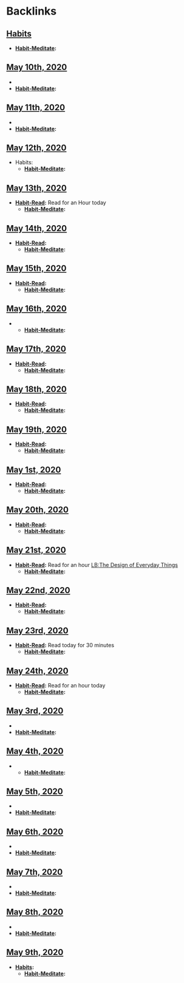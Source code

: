 
# Backlinks
## [Habits](<Habits.md>)
- **[Habit-Meditate](<Habit-Meditate.md>):**

## [May 10th, 2020](<May 10th, 2020.md>)
- 
- **[Habit-Meditate](<Habit-Meditate.md>):**

## [May 11th, 2020](<May 11th, 2020.md>)
- 
- **[Habit-Meditate](<Habit-Meditate.md>):**

## [May 12th, 2020](<May 12th, 2020.md>)
- Habits: 
    - **[Habit-Meditate](<Habit-Meditate.md>):**

## [May 13th, 2020](<May 13th, 2020.md>)
- **[Habit-Read](<Habit-Read.md>):** Read for an Hour today
    - **[Habit-Meditate](<Habit-Meditate.md>):**

## [May 14th, 2020](<May 14th, 2020.md>)
- **[Habit-Read](<Habit-Read.md>):**
    - **[Habit-Meditate](<Habit-Meditate.md>):**

## [May 15th, 2020](<May 15th, 2020.md>)
- **[Habit-Read](<Habit-Read.md>):**
    - **[Habit-Meditate](<Habit-Meditate.md>):**

## [May 16th, 2020](<May 16th, 2020.md>)
- 
    - **[Habit-Meditate](<Habit-Meditate.md>):**

## [May 17th, 2020](<May 17th, 2020.md>)
- **[Habit-Read](<Habit-Read.md>):**
    - **[Habit-Meditate](<Habit-Meditate.md>):**

## [May 18th, 2020](<May 18th, 2020.md>)
- **[Habit-Read](<Habit-Read.md>):**
    - **[Habit-Meditate](<Habit-Meditate.md>):**

## [May 19th, 2020](<May 19th, 2020.md>)
- **[Habit-Read](<Habit-Read.md>):**
    - **[Habit-Meditate](<Habit-Meditate.md>):**

## [May 1st, 2020](<May 1st, 2020.md>)
- **[Habit-Read](<Habit-Read.md>):**
    - **[Habit-Meditate](<Habit-Meditate.md>):**

## [May 20th, 2020](<May 20th, 2020.md>)
- **[Habit-Read](<Habit-Read.md>):**
    - **[Habit-Meditate](<Habit-Meditate.md>):**

## [May 21st, 2020](<May 21st, 2020.md>)
- **[Habit-Read](<Habit-Read.md>):** Read for an hour [LB:The Design of Everyday Things](<LB:The Design of Everyday Things.md>)
    - **[Habit-Meditate](<Habit-Meditate.md>):**

## [May 22nd, 2020](<May 22nd, 2020.md>)
- **[Habit-Read](<Habit-Read.md>):**
    - **[Habit-Meditate](<Habit-Meditate.md>):**

## [May 23rd, 2020](<May 23rd, 2020.md>)
- **[Habit-Read](<Habit-Read.md>):** Read today for 30 minutes
    - **[Habit-Meditate](<Habit-Meditate.md>):**

## [May 24th, 2020](<May 24th, 2020.md>)
- **[Habit-Read](<Habit-Read.md>):** Read for an hour today
    - **[Habit-Meditate](<Habit-Meditate.md>):**

## [May 3rd, 2020](<May 3rd, 2020.md>)
- 
- **[Habit-Meditate](<Habit-Meditate.md>):**

## [May 4th, 2020](<May 4th, 2020.md>)
- 
    - **[Habit-Meditate](<Habit-Meditate.md>):**

## [May 5th, 2020](<May 5th, 2020.md>)
- 
- **[Habit-Meditate](<Habit-Meditate.md>):**

## [May 6th, 2020](<May 6th, 2020.md>)
- 
- **[Habit-Meditate](<Habit-Meditate.md>):**

## [May 7th, 2020](<May 7th, 2020.md>)
- 
- **[Habit-Meditate](<Habit-Meditate.md>):**

## [May 8th, 2020](<May 8th, 2020.md>)
- 
- **[Habit-Meditate](<Habit-Meditate.md>):**

## [May 9th, 2020](<May 9th, 2020.md>)
- **[Habits](<Habits.md>):**
    - **[Habit-Meditate](<Habit-Meditate.md>):**

